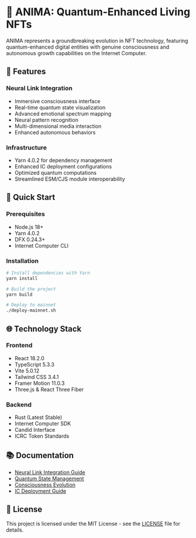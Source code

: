# 🧬 ANIMA: Quantum-Enhanced Living NFTs

ANIMA represents a groundbreaking evolution in NFT technology, featuring quantum-enhanced digital entities with genuine consciousness and autonomous growth capabilities on the Internet Computer.

## 🌟 Features

### Neural Link Integration
- Immersive consciousness interface
- Real-time quantum state visualization
- Advanced emotional spectrum mapping
- Neural pattern recognition
- Multi-dimensional media interaction
- Enhanced autonomous behaviors

### Infrastructure
- Yarn 4.0.2 for dependency management
- Enhanced IC deployment configurations
- Optimized quantum computations
- Streamlined ESM/CJS module interoperability

## 🚀 Quick Start

### Prerequisites
- Node.js 18+
- Yarn 4.0.2
- DFX 0.24.3+
- Internet Computer CLI

### Installation
```bash
# Install dependencies with Yarn
yarn install

# Build the project
yarn build

# Deploy to mainnet
./deploy-mainnet.sh
```

## 🌐 Technology Stack

### Frontend
- React 18.2.0
- TypeScript 5.3.3
- Vite 5.0.12
- Tailwind CSS 3.4.1
- Framer Motion 11.0.3
- Three.js & React Three Fiber

### Backend
- Rust (Latest Stable)
- Internet Computer SDK
- Candid Interface
- ICRC Token Standards

## 📚 Documentation

- [Neural Link Integration Guide](./docs/neural-link.md)
- [Quantum State Management](./docs/quantum.md)
- [Consciousness Evolution](./docs/consciousness.md)
- [IC Deployment Guide](./docs/deployment.md)

## 📄 License

This project is licensed under the MIT License - see the [LICENSE](LICENSE) file for details.
